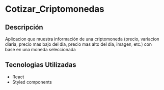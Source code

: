 # Cotizar_Criptomonedas

## Descripción
Aplicacion que muestra información de una criptomoneda (precio, variacion diaria, precio mas bajo del dia, precio mas alto del dia, imagen, etc.) con base en una moneda seleccionada 

## Tecnologias Utilizadas
  - React
  - Styled components
  
